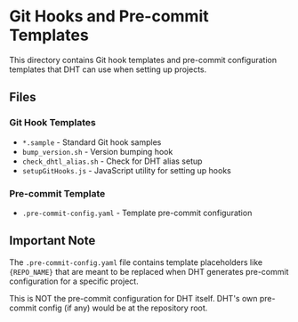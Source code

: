 # Git Hooks and Pre-commit Templates

This directory contains Git hook templates and pre-commit configuration templates that DHT can use when setting up projects.

## Files

### Git Hook Templates
- `*.sample` - Standard Git hook samples
- `bump_version.sh` - Version bumping hook
- `check_dhtl_alias.sh` - Check for DHT alias setup
- `setupGitHooks.js` - JavaScript utility for setting up hooks

### Pre-commit Template
- `.pre-commit-config.yaml` - Template pre-commit configuration

## Important Note

The `.pre-commit-config.yaml` file contains template placeholders like `{REPO_NAME}` that are meant to be replaced when DHT generates pre-commit configuration for a specific project.

This is NOT the pre-commit configuration for DHT itself. DHT's own pre-commit config (if any) would be at the repository root.
